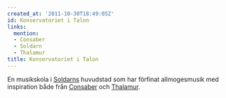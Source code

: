 ```yaml
---
created_at: '2011-10-30T18:49:05Z'
id: Konservatoriet i Talon
links:
  mention:
  - Consaber
  - Soldarn
  - Thalamur
title: Konservatoriet i Talon
---
```


En musikskola i [Soldarns] huvudstad som har förfinat allmogesmusik med inspiration både från
[Consaber] och [Thalamur].

  [Soldarns]: Soldarn
  [Consaber]: Consaber
  [Thalamur]: Thalamur
